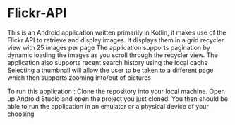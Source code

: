 # Flickr-API
This is an Android application written primarily in Kotlin, it makes use of the Flickr API to retrieve and display images. It displays them in a grid recycler view with 25 images per page
The application supports pagination by dynamic loading the images as you scroll through the recycler view.
The application also supports recent search history using the local cache
Selecting a thumbnail will allow the user to be taken to a different page which then supports zooming into/out of pictures



To run this application : 
Clone the repository into your local machine. 
Open up Android Studio and open the project you just cloned. 
You then should be able to run the application in an emulator or a physical device of your choosing

